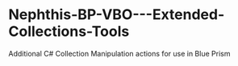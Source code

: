 # Nephthis-BP-VBO---Extended-Collections-Tools
Additional C# Collection Manipulation actions for use in Blue Prism

